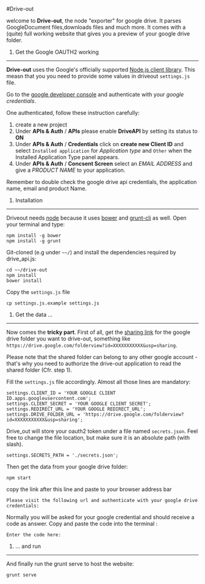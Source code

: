 #Drive-out

welcome to __Drive-out__, the node "exporter" for google drive. It parses GoogleDocument files,downloads files and much more. It comes with a (quite) full working website that gives you a preview of your google drive folder.



1. Get the Google OAUTH2 working
---
__Drive-out__ uses the Google's officially supported [Node.js client library](https://github.com/google/google-api-nodejs-client/). This measn that you you need to provide some values in driveout `settings.js` file.

Go to the [google developer console](https://console.developers.google.com) and authenticate with your _google credentials_.

One authenticated, follow these instruction carefully:

1. create a new project
2. Under __APIs & Auth__ / __APIs__ please enable __DriveAPI__ by setting its status to __ON__
3. Under __APIs & Auth__ / __Credentials__ click on __create new Client ID__ and select  `Installed application` for _Application type_ and `Other` when the Installed Application Type panel appears.
4. Under __APIs & Auth__ / __Concsent Screen__ select an _EMAIL ADDRESS_ and give a _PRODUCT NAME_ to your application.

Remember to double check the google drive api credentials, the application name, email and product Name.



1. Installation
---
Driveout needs [node](http://nodejs.org/) because it uses [bower](http://bower.io/#install-bower) and [grunt-cli](http://gruntjs.com/getting-started) as well. Open your terminal and type:
	
	npm install -g bower
	npm install -g grunt
	
Git-cloned (e.g under `~~/`) and install the dependencies required by drive_api.js:

	cd ~~/drive-out
	npm install
	bower install
	
	

Copy the `settings.js` file

	cp settings.js.example settings.js



1. Get the data ...
---

Now comes the __tricky part__.
First of all, get the [sharing link](https://support.google.com/drive/answer/2494822?hl=en) for the google drive folder you want to drive-out, something like `https://drive.google.com/folderview?id=XXXXXXXXXXX&usp=sharing`.

Please note that the shared folder can belong to any other google account - that's why you need to authorize the drive-out application to read the shared folder (Cfr. step 1).

Fill the `settings.js` file accordingly. Almost all those lines are mandatory:

	settings.CLIENT_ID = 'YOUR GOOGLE CLIENT ID.apps.googleusercontent.com';
	settings.CLIENT_SECRET = 'YOUR GOOGLE CLIENT SECRET';
	settings.REDIRECT_URL = 'YOUR GOOGLE REDIRECT_URL';
	settings.DRIVE_FOLDER_URL = 'https://drive.google.com/folderview?id=XXXXXXXXXXX&usp=sharing';

Drive_out will store your oauth2 token under a file named `secrets.json`. Feel free to change the file location, but make sure it is an absolute path (with slash).

	settings.SECRETS_PATH = './secrets.json';

Then get the data from your google drive folder:

	npm start

copy the link after this line and paste to your browser address bar

	Please visit the following url and authenticate with your google drive credentials: 

Normally you will be asked for your google credential and should receive a code as answer. Copy and paste the code into the terminal :

	Enter the code here:



1. ... and run
---
And finally run the grunt serve to host the website:
	
	grunt serve
	
	